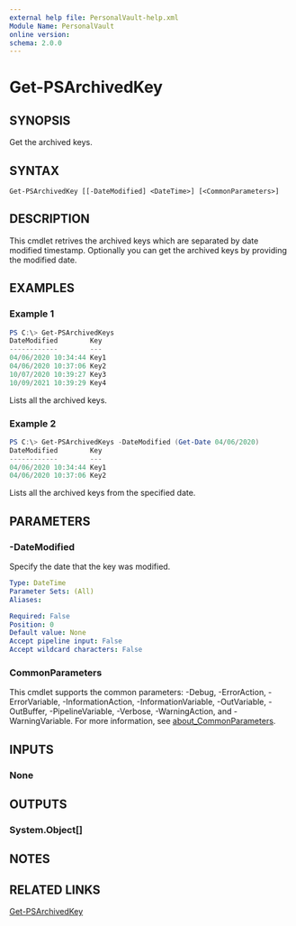 ```yaml
---
external help file: PersonalVault-help.xml
Module Name: PersonalVault
online version:
schema: 2.0.0
---
```


# Get-PSArchivedKey

## SYNOPSIS
Get the archived keys.

## SYNTAX

```
Get-PSArchivedKey [[-DateModified] <DateTime>] [<CommonParameters>]
```

## DESCRIPTION
This cmdlet retrives the archived keys which are separated by date modified timestamp. Optionally you can get the archived keys by providing the modified date.

## EXAMPLES

### Example 1
```powershell
PS C:\> Get-PSArchivedKeys
DateModified        Key
------------        ---
04/06/2020 10:34:44 Key1
04/06/2020 10:37:06 Key2
10/07/2020 10:39:27 Key3
10/09/2021 10:39:29 Key4
```

Lists all the archived keys.

### Example 2
```powershell
PS C:\> Get-PSArchivedKeys -DateModified (Get-Date 04/06/2020)
DateModified        Key
------------        ---
04/06/2020 10:34:44 Key1
04/06/2020 10:37:06 Key2
```

Lists all the archived keys from the specified date.

## PARAMETERS

### -DateModified
Specify the date that the key was modified.

```yaml
Type: DateTime
Parameter Sets: (All)
Aliases:

Required: False
Position: 0
Default value: None
Accept pipeline input: False
Accept wildcard characters: False
```

### CommonParameters
This cmdlet supports the common parameters: -Debug, -ErrorAction, -ErrorVariable, -InformationAction, -InformationVariable, -OutVariable, -OutBuffer, -PipelineVariable, -Verbose, -WarningAction, and -WarningVariable. For more information, see [about_CommonParameters](http://go.microsoft.com/fwlink/?LinkID=113216).

## INPUTS

### None

## OUTPUTS

### System.Object[]

## NOTES

## RELATED LINKS
[Get-PSArchivedKey](https://github.com/hkarthik7/PersonalVault/blob/master/docs/Get-PSArchivedKey.md)